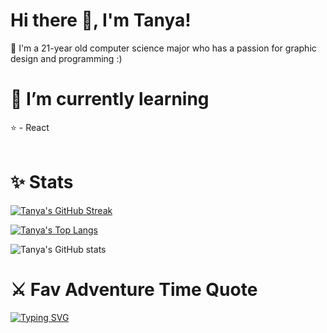 # Hi there 👋, I'm Tanya!
💜 I'm a 21-year old computer science major who has a passion for graphic design and programming :)
<br>

# 🌱 I’m currently learning
⭐ - React <br>
<br>

# ✨ Stats
[![Tanya's GitHub Streak](https://github-readme-streak-stats.herokuapp.com/?user=tanthehack&theme=radical)](https://git.io/streak-stats)

[![Tanya's Top Langs](https://github-readme-stats.vercel.app/api/top-langs/?username=tanthehack&layout=compact&theme=radical)](https://github.com/anuraghazra/github-readme-stats)

![Tanya's GitHub stats](https://github-readme-stats.vercel.app/api?username=tanthehack&show_icons=true&theme=radical)
<br>

# ⚔️ Fav Adventure Time Quote 
[![Typing SVG](https://readme-typing-svg.herokuapp.com?font=Fira+Code&size=15&pause=500&color=ffffff&background=005DB600&width=435&lines=%E2%80%9CSuckin%E2%80%99+at+something+is+the+first+step+;+to+being+sorta+good+at+something.%E2%80%9D+(Finn))](https://git.io/typing-svg)
<br>
